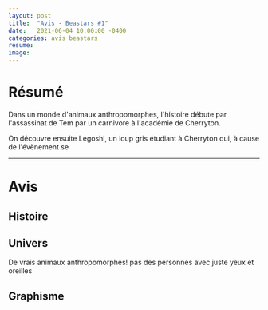 ```yaml
---
layout: post
title:  "Avis - Beastars #1"
date:   2021-06-04 10:00:00 -0400
categories: avis beastars
resume: 
image: 
---
```


# Résumé
Dans un monde d'animaux anthropomorphes, l'histoire débute par l'assassinat de Tem par un carnivore à l'académie de Cherryton.

On découvre ensuite Legoshi, un loup gris étudiant à Cherryton qui, à cause de l'évènement se 

---

# Avis
## Histoire


## Univers
De vrais animaux anthropomorphes! pas des personnes avec juste yeux et oreilles

## Graphisme

